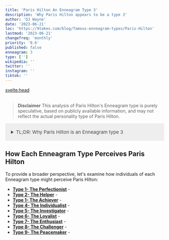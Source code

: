 ```yaml
---
title: 'Paris Hilton An Enneagram Type 3'
description: 'Why Paris Hilton appears to be a type 3'
author: 'DJ Wayne'
date: '2023-06-21'
loc: 'https://9takes.com/blog/famous-enneagram-types/Paris-Hilton'
lastmod: '2023-06-21'
changefreq: 'monthly'
priority: '0.6'
published: false
enneagram: 3
type: ['']
wikipedia: ''
twitter: ''
instagram: ''
tiktok: ''
---
```


<!-- // notes:  -->

<svelte:head>

<meta property="og:image" content="https://9takes.com/types/3s/Paris-Hilton.webp" />
  <link rel="canonical" href="https://9takes.com/blog/famous-enneagram-types/Paris-Hilton">
</svelte:head>

<script>
	import  PopCard  from "../../../lib/components/atoms/PopCard.svelte";
</script>
<div
	style="display: flex;
    justify-content: center;
    margin: 1rem 0;
	"
>
	<PopCard
		image={`/types/3s/${'Paris-Hilton'}.webp`}
		showIcon={false}
		displayText="Paris Hilton"
		subtext=""
	/>
</div>

> **Disclaimer** This analysis of Paris Hilton's Enneagram type is purely speculative, based on publicly available information, and may not reflect the actual personality type of Paris Hilton.

<details>
<summary class="accordion">TL;DR: Why Paris Hilton is an Enneagram type 3</summary>
<div class="panel">
<ul>
<li>
</li>
<li>
</li>
<li>
</li>
<li>
</li>
</ul>
  </div>
</details>

<p class="firstLetter"></p>

## How Each Enneagram Type Perceives Paris Hilton

To provide a broader perspective, let's examine how individuals of each Enneagram type might perceive Paris Hilton:

- **[Type 1- The Perfectionist](/blog/enneagram/enneagram-type-1)** -
- **[Type 2- The Helper](/blog/enneagram/enneagram-type-2)** -
- **[Type 1- The Achiever](/blog/enneagram/enneagram-type-3)** -
- **[Type 4- The Individualist](/blog/enneagram/enneagram-type-4)** -
- **[Type 5- The Investigator](/blog/enneagram/enneagram-type-5)** -
- **[Type 6- The Loyalist](/blog/enneagram/enneagram-type-6)** -
- **[Type 7- The Enthusiast](/blog/enneagram/enneagram-type-7)** -
- **[Type 8- The Challenger](/blog/enneagram/enneagram-type-8)** -
- **[Type 9- The Peacemaker](/blog/enneagram/enneagram-type-9)** -

<div>
<script type="application/ld+json">

</script>
</div>

<style lang="scss">
  .accordion {
    background-color: #eee;
    color: #444;
    cursor: pointer;
    padding: 18px;
    border: none;
    text-align: left;
    outline: none;
    font-size: 15px;
    transition: 0.4s;
  }

  .accordion:hover {
    background-color: var(--color-theme-purple-v);
    color: var(--color-theme-purple);
  }

  /*.panel:hover {

    background-color: #ccc;

}*/

  .panel {
    padding: 18px;
    /*display: none;*/
    background-color: white;
    overflow: hidden;

  }
</style>

